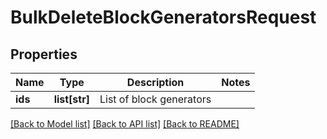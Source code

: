 # BulkDeleteBlockGeneratorsRequest

## Properties
Name | Type | Description | Notes
------------ | ------------- | ------------- | -------------
**ids** | **list[str]** | List of block generators | 

[[Back to Model list]](../README.md#documentation-for-models) [[Back to API list]](../README.md#documentation-for-api-endpoints) [[Back to README]](../README.md)


